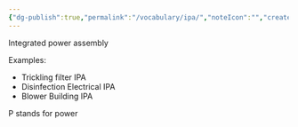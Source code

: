```yaml
---
{"dg-publish":true,"permalink":"/vocabulary/ipa/","noteIcon":"","created":"2025-07-07T14:23:47.957-05:00"}
---
```


Integrated power assembly

Examples:
- Trickling filter IPA
- Disinfection Electrical IPA
- Blower Building IPA

P stands for power